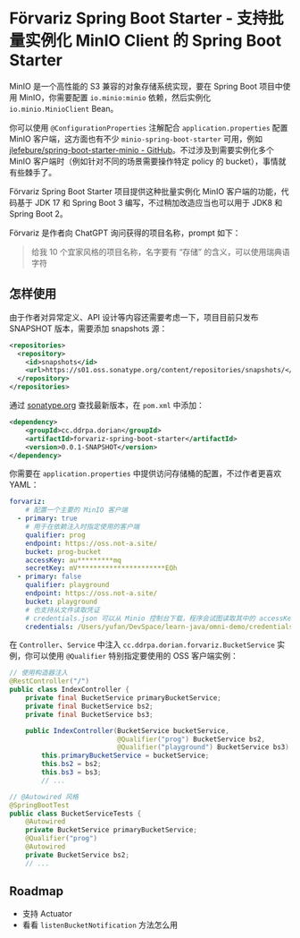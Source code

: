 # Förvariz Spring Boot Starter - 支持批量实例化 MinIO Client 的 Spring Boot Starter

MinIO 是一个高性能的 S3 兼容的对象存储系统实现，要在 Spring Boot 项目中使用 MinIO，你需要配置 `io.minio:minio` 依赖，然后实例化 `io.minio.MinioClient` Bean。

你可以使用 `@ConfigurationProperties` 注解配合 `application.properties` 配置 MinIO 客户端，这方面也有不少 `minio-spring-boot-starter` 可用，例如 [jlefebure/spring-boot-starter-minio - GitHub](https://github.com/jlefebure/spring-boot-starter-minio)。不过涉及到需要实例化多个 MinIO 客户端时（例如针对不同的场景需要操作特定 policy 的 bucket），事情就有些棘手了。

Förvariz Spring Boot Starter 项目提供这种批量实例化 MinIO 客户端的功能，代码基于 JDK 17 和 Spring Boot 3 编写，不过稍加改造应当也可以用于 JDK8 和 Spring Boot 2。

Förvariz 是作者向 ChatGPT 询问获得的项目名称，prompt 如下：

> 给我 10 个宜家风格的项目名称，名字要有 “存储” 的含义，可以使用瑞典语字符

## 怎样使用

由于作者对异常定义、API 设计等内容还需要考虑一下，项目目前只发布 SNAPSHOT 版本，需要添加 snapshots 源：

```xml
<repositories>
  <repository>
    <id>snapshots</id>
    <url>https://s01.oss.sonatype.org/content/repositories/snapshots/</url>
  </repository>
</repositories>
```

通过 [sonatype.org](https://s01.oss.sonatype.org/#nexus-search;quick~cc.ddrpa.dorian) 查找最新版本，在 `pom.xml` 中添加：

```xml
<dependency>
    <groupId>cc.ddrpa.dorian</groupId>
    <artifactId>forvariz-spring-boot-starter</artifactId>
    <version>0.0.1-SNAPSHOT</version>
</dependency>
```

你需要在 `application.properties` 中提供访问存储桶的配置，不过作者更喜欢 YAML：

```yaml
forvariz:
    # 配置一个主要的 MinIO 客户端
  - primary: true
    # 用于在依赖注入时指定使用的客户端
    qualifier: prog
    endpoint: https://oss.not-a.site/
    bucket: prog-bucket
    accessKey: au*********mq
    secretKey: mV**********************EOh
  - primary: false
    qualifier: playground
    endpoint: https://oss.not-a.site/
    bucket: playground
    # 也支持从文件读取凭证
    # credentials.json 可以从 Minio 控制台下载，程序会试图读取其中的 accessKey 和 secretKey 属性
    credentials: /Users/yufan/DevSpace/learn-java/omni-demo/credentials.json
```

在 `Controller`、`Service` 中注入 `cc.ddrpa.dorian.forvariz.BucketService` 实例，你可以使用 `@Qualifier` 特别指定要使用的 OSS 客户端实例：

```java
// 使用构造器注入
@RestController("/")
public class IndexController {
    private final BucketService primaryBucketService;
    private final BucketService bs2;
    private final BucketService bs3;

    public IndexController(BucketService bucketService,
                           @Qualifier("prog") BucketService bs2,
                           @Qualifier("playground") BucketService bs3) {
        this.primaryBucketService = bucketService;
        this.bs2 = bs2;
        this.bs3 = bs3;
        // ...

// @Autowired 风格
@SpringBootTest
public class BucketServiceTests {
    @Autowired
    private BucketService primaryBucketService;
    @Qualifier("prog")
    @Autowired
    private BucketService bs2;
    // ...
```

## Roadmap

- 支持 Actuator
- 看看 `listenBucketNotification` 方法怎么用